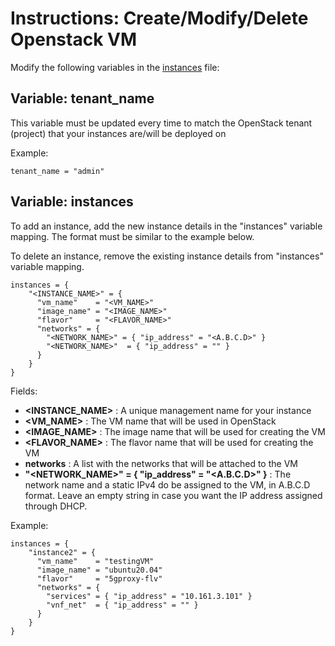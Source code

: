 # Instructions: Create/Modify/Delete Openstack VM

Modify the following variables in the [instances](./instances) file:

## Variable: tenant_name

This variable must be updated every time to match the OpenStack tenant (project) that your instances are/will be deployed on

Example:
```
tenant_name = "admin"
```

## Variable: instances

To add an instance, add the new instance details in the "instances" variable mapping. The format must be similar to the example below.

To delete an instance, remove the existing instance details from "instances" variable mapping.

```
instances = {
    "<INSTANCE_NAME>" = {
      "vm_name"    = "<VM_NAME>"
      "image_name" = "<IMAGE_NAME>"
      "flavor"     = "<FLAVOR_NAME>"
      "networks" = {
        "<NETWORK_NAME>" = { "ip_address" = "<A.B.C.D>" }
        "<NETWORK_NAME>"  = { "ip_address" = "" }
      }
    }
}
```

Fields:

* **<INSTANCE_NAME>** : A unique management name for your instance
* **<VM_NAME>** : The VM name that will be used in OpenStack
* **<IMAGE_NAME>** : The image name that will be used for creating the VM
* **<FLAVOR_NAME>** : The flavor name that will be used for creating the VM
* **networks** : A list with the networks that will be attached to the VM
* **"<NETWORK_NAME>" = { "ip_address" = "<A.B.C.D>" }** : The network name and a static IPv4 do be assigned to the VM, in A.B.C.D format. Leave an empty string in case you want the IP address assigned through DHCP.

Example:

```
instances = {
    "instance2" = {
      "vm_name"    = "testingVM"
      "image_name" = "ubuntu20.04"
      "flavor"     = "5gproxy-flv"
      "networks" = {
        "services" = { "ip_address" = "10.161.3.101" }
        "vnf_net"  = { "ip_address" = "" }
      }
    }
}
```